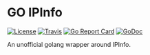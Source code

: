# GO IPInfo
[![License](http://img.shields.io/:license-mit-blue.svg)](LICENSE)
[![Travis](https://travis-ci.com/aaomidi/go-ipinfo.svg?branch=master&style=flat-square)](https://travis-ci.com/aaomidi/go-ipinfo)
[![Go Report Card](https://goreportcard.com/badge/github.com/aaomidi/go-ipinfo)](https://goreportcard.com/report/github.com/aaomidi/go-ipinfo)
[![GoDoc](https://godoc.org/github.com/aaomidi/go-ipinfo?status.svg)](https://godoc.org/github.com/aaomidi/go-ipinfo)


An unofficial golang wrapper around IPInfo.